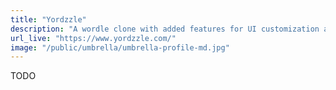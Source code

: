 ```yaml
---
title: "Yordzzle"
description: "A wordle clone with added features for UI customization and multiplayer challenges"
url_live: "https://www.yordzzle.com/"
image: "/public/umbrella/umbrella-profile-md.jpg"
---
```


TODO